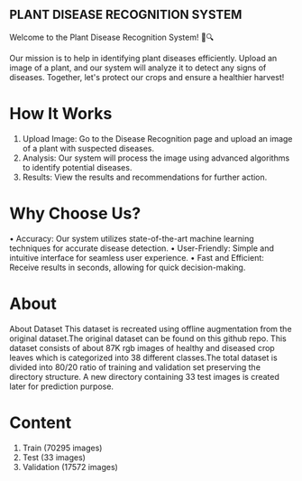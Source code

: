 ## PLANT DISEASE RECOGNITION SYSTEM

Welcome to the Plant Disease Recognition System! 🌿🔍

Our mission is to help in identifying plant diseases efficiently. Upload an image of a plant, and our system will analyze it to detect any signs of diseases. Together, let's protect our crops and ensure a healthier harvest!

# How It Works
1. Upload Image: Go to the Disease Recognition page and upload an image of a plant with suspected diseases.
2. Analysis: Our system will process the image using advanced algorithms to identify potential diseases.
3. Results: View the results and recommendations for further action.

# Why Choose Us?
• Accuracy: Our system utilizes state-of-the-art machine learning techniques for accurate disease detection.
• User-Friendly: Simple and intuitive interface for seamless user experience.
• Fast and Efficient: Receive results in seconds, allowing for quick decision-making.

# About
About Dataset
This dataset is recreated using offline augmentation from the original dataset.The original dataset can be found on this github repo. This dataset consists of about 87K rgb images of healthy and diseased crop leaves which is categorized into 38 different classes.The total dataset is divided into 80/20 ratio of training and validation set preserving the directory structure. A new directory containing 33 test images is created later for prediction purpose.

# Content
1. Train (70295 images)
2. Test (33 images)
3. Validation (17572 images)
